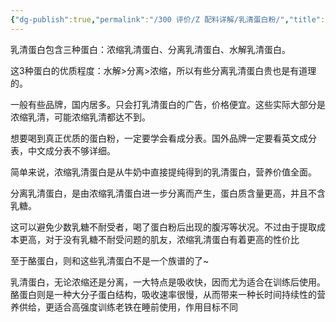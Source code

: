 ```yaml
---
{"dg-publish":true,"permalink":"/300 评价/Z 配料详解/乳清蛋白粉/","title":"乳清蛋白粉","created":"2023-05-03T15:58:43.846+08:00","updated":"2024-01-12T12:03:43.062+08:00"}
---
```



乳清蛋白包含三种蛋白：浓缩乳清蛋白、分离乳清蛋白、水解乳清蛋白。

这3种蛋白的优质程度：水解>分离>浓缩，所以有些分离乳清蛋白贵也是有道理的。

一般有些品牌，国内居多。只会打乳清蛋白的广告，价格便宜。这些实际大部分是浓缩乳清，可能浓缩乳清都达不到。

想要喝到真正优质的蛋白粉，一定要学会看成分表。国外品牌一定要看英文成分表，中文成分表不够详细。

简单来说，浓缩乳清蛋白是从牛奶中直接提纯得到的乳清蛋白，营养价值全面。

分离乳清蛋白，是由浓缩乳清蛋白进一步分离而产生，蛋白质含量更高，并且不含乳糖。

这可以避免少数乳糖不耐受者，喝了蛋白粉后出现的腹泻等状况。不过由于提取成本更高，对于没有乳糖不耐受问题的肌友，浓缩乳清蛋白有着更高的性价比

至于酪蛋白，则和这些乳清蛋白不是一个族谱的了~

乳清蛋白，无论浓缩还是分离，一大特点是吸收快，因而尤为适合在训练后使用。酪蛋白则是一种大分子蛋白结构，吸收速率很慢，从而带来一种长时间持续性的营养供给，更适合高强度训练老铁在睡前使用，作用目标不同